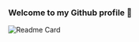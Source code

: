 ### Welcome to my Github profile 👋

![Readme Card](https://github-readme-stats.vercel.app/api/?username=fanismahmalat&count_private=true&include_all_commits=true&show_icons=true&theme=merko)
